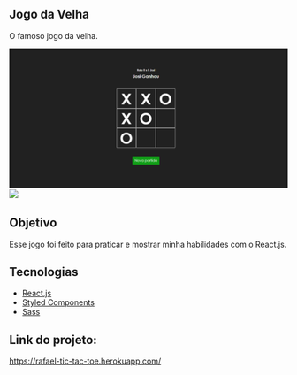<h2>    
    Jogo da Velha
</h2>
<p>
    O famoso jogo da velha.
</p>

<div>
    <img src="./github/tic-tac-toe-img.png">
    <img src="./github/tic-tac-toe-gif.gif">    
</div>

<h2 id='objective'>Objetivo</h2>
<p>
    Esse jogo foi feito para praticar e mostrar minha habilidades com o React.js.
</p>

<h2 id='technologies'>
    Tecnologias
</h2>
<ul>
    <li>
        <a href="reactjs.org/">React.js</a>
    </li>
    <li>
        <a href="styled-components.com">Styled Components</a>
    </li>
    <li>
        <a href="sass-lang.com">Sass</a>
    </li>
</ul>

<h2>
    Link do projeto:
</h2>
<p>
    <a href="https://rafael-tic-tac-toe.herokuapp.com/">https://rafael-tic-tac-toe.herokuapp.com/</a>
</p>